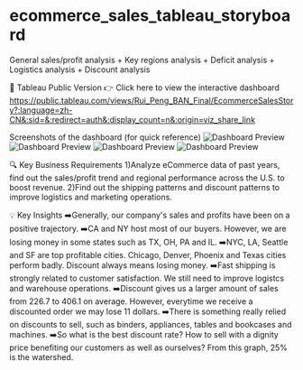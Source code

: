 # ecommerce_sales_tableau_storyboard
General sales/profit analysis + Key regions analysis + Deficit analysis + Logistics analysis + Discount analysis

📎 Tableau Public Version
👉 Click here to view the interactive dashboard
https://public.tableau.com/views/Rui_Peng_BAN_Final/EcommerceSalesStory?:language=zh-CN&:sid=&:redirect=auth&:display_count=n&:origin=viz_share_link

Screenshots of the dashboard (for quick reference)
![Dashboard Preview](./dashboard/01.jpg)
![Dashboard Preview](./dashboard/02.jpg)
![Dashboard Preview](./dashboard/03.jpg)
![Dashboard Preview](./dashboard/04.jpg)

🔍 Key Business Requirements
1)Analyze eCommerce data of past years, find out the sales/profit trend and regional performance across the U.S. to boost revenue. 
2)Find out the shipping patterns and discount patterns to improve logistics and marketing operations. 

💡 Key Insights
➡️Generally, our company's sales and profits have been on a positive trajectory. 
➡️CA and NY host most of our buyers. However, we are losing money in some states such as TX, OH, PA and IL.
➡️NYC, LA, Seattle and SF are top profitable cities. Chicago, Denver, Phoenix and Texas cities perform badly. Discount always means losing money. 
➡️Fast shipping is strongly related to customer satisfaction. We still need to improve logistcs and warehouse operations.
➡️Discount gives us a larger amount of sales from 226.7 to 406.1 on average. However, everytime we receive a discounted order we may lose 11 dollars.
➡️There is something really relied on discounts to sell, such as binders, appliances, tables and bookcases and machines. 
➡️So what is the best discount rate? How to sell with a dignity price benefiting our customers as well as ourselves? From this graph, 25% is the watershed.
